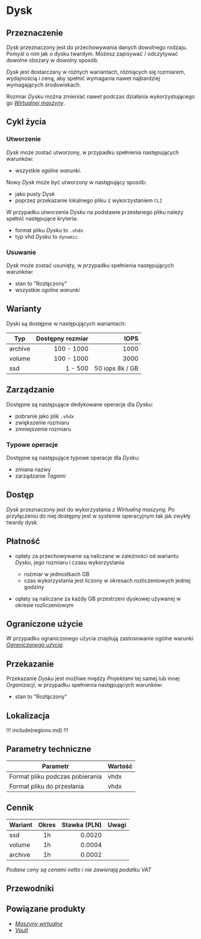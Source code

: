 # Dysk

## Przeznaczenie

*Dysk* przeznaczony jest do przechowywania danych dowolnego rodzaju. Pomyśl o nim jak o dysku twardym. Możesz zapisywać / odczytywać dowolne obszary w dowolny sposób.
 
*Dysk* jest dostarczany w różnych wariantach, różniących się rozmiarem, wydajnością i ceną, aby spełnić wymagania nawet najbardziej wymagających środowiskach.

Rozmiar *Dysku* można zmieniać nawet podczas działania wykorzystującego go *[Wirtualnej maszyny](/resource/compute/virtual-machine.md)*.

## Cykl życia

### Utworzenie

*Dysk* może zostać utworzony, w przypadku spełnienia następujących warunków: 

 * wszystkie *ogólne warunki*.

Nowy *Dysk* może być utworzony w następujący sposób:

* jako pusty *Dysk*
* poprzez przekazanie lokalnego pliku z wykorzystaniem `CLI`

W przypadku utworzenia *Dysku* na podstawie przesłanego pliku należy spełnić następujące kryteria:

* format pliku *Dysku* to `.vhdx`
* typ vhd *Dysku* to `dynamic`

### Usuwanie

*Dysk* może zostać usunięty, w przypadku spełnienia następujących warunków: 

* stan to "Rozłączony"
* wszystkie *ogólne warunki*

## Warianty

Dyski są dostępne w następujących wariantach:

Typ     | Dostępny rozmiar | IOPS
------- | ---------------: | ----:
archive |       100 - 1000 | 1000
volume  |       100 - 1000 | 3000
ssd     |          1 - 500 | 50 iops 8k / GB

## Zarządzanie

Dostępne są następujące dedykowane operacje dla *Dysku*:

* pobranie jako plik `.vhdx`
* zwiększenie rozmiaru
* zmniejszenie rozmiaru

### Typowe operacje

Dostępne są następujące typowe operacje dla *Dysku*:

* zmiana nazwy
* zarządzanie *Tagami*

## Dostęp

*Dysk* przeznaczony jest do wykorzystania z *Wirtualną maszyną*. Po przyłączeniu do niej dostępny jest w systemie operacyjnym tak jak zwykły twardy dysk.

## Płatność

* opłaty za przechowywanie są naliczane w zależności od wariantu *Dysku*, jego rozmiaru i czasu wykorzystania

   * rozmiar w jednostkach GB
   * czas wykorzystania jest liczony w okresach rozliczeniowych jednej godziny

* opłaty są naliczane za każdy GB przestrzeni dyskowej używanej w okresie rozliczeniowym

## Ograniczone użycie

W przypadku ograniczonego użycia znajdują zastosowanie ogólne warunki *[Ograniczonego użycia](/resource/general.md#ograniczone-uzycie)*.

## Przekazanie

Przekazanie *Dysku* jest możliwe między *Projektami* tej samej lub innej *Organizacji*, w przypadku spełnienia następujących warunków:

* stan to "Rozłączony"

## Lokalizacja

!!! include(regions.md) !!!

## Parametry techniczne

Parametr                        | Wartość
------------------------------- | -------
Format pliku podczas pobierania | vhdx
Format pliku do przesłania      | vhdx

## Cennik

Wariant   | Okres  | Stawka (PLN) | Uwagi
--------- | :----: | -----------: | :----:
ssd       |   1h   |       0.0020 | 
volume    |   1h   |       0.0004 | 
archive   |   1h   |       0.0002 | 

*Podane ceny są cenami netto i nie zawierają podatku VAT*

## Przewodniki

<PageList path_re="guide/storage/disk/"/>

## Powiązane produkty

* *[Maszyny wirtualne](/resource/compute/virtual-machine.md)*
* *[Vault](/resource/storage/vault.md)*
